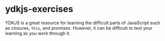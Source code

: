 # ydkjs-exercises

YDKJS is a great resource for learning the difficult parts of JavaScript such as closures, `this`, and promises. However, it can be difficult to test your learning as you work through it.
